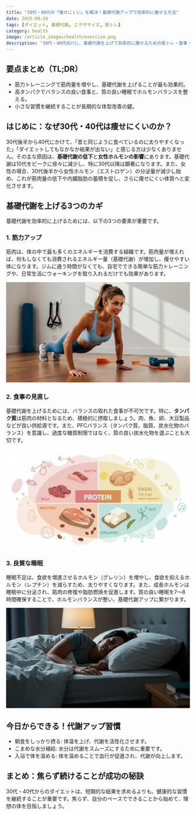 ```yaml
---
title: "30代・40代の「痩せにくい」を解決！基礎代謝アップで効率的に痩せる方法"
date: 2025-09-28
tags: [ダイエット, 基礎代謝, エクササイズ, 筋トレ]
category: health
image: /article_images/health/exercise.png
description: "30代・40代向けに、基礎代謝を上げて効率的に痩せるための筋トレ・食事・睡眠の実践的な方法を、持続しやすい習慣に落とし込みます。"
---
```

## 要点まとめ（TL;DR）

- 筋力トレーニングで筋肉量を増やし、基礎代謝を上げることが最も効果的。
- 高タンパクでバランスの良い食事と、質の良い睡眠でホルモンバランスを整える。
- 小さな習慣を継続することが長期的な体型改善の鍵。

## はじめに：なぜ30代・40代は痩せにくいのか？


30代後半から40代にかけて、「昔と同じように食べているのに太りやすくなった」「ダイエットしてもなかなか結果が出ない」と感じる方は少なくありません。その主な原因は、**基礎代謝の低下**と**女性ホルモンの影響**にあります。基礎代謝は10代をピークに徐々に減少し、特に30代以降は顕著になります。また、女性の場合、30代後半から女性ホルモン（エストロゲン）の分泌量が減少し始め、これが筋肉量の低下や内臓脂肪の蓄積を促し、さらに痩せにくい体質へと変化させます。

## 基礎代謝を上げる3つのカギ


基礎代謝を効率的に上げるためには、以下の3つの要素が重要です。

### 1. 筋力アップ

筋肉は、体の中で最も多くのエネルギーを消費する組織です。筋肉量が増えれば、何もしなくても消費されるエネルギー量（基礎代謝）が増加し、痩せやすい体になります。ジムに通う時間がなくても、自宅でできる簡単な筋力トレーニングや、日常生活にウォーキングを取り入れるだけでも効果があります。

![筋力アップのイメージ](/article_images/health/exercise.png)

### 2. 食事の見直し

基礎代謝を上げるためには、バランスの取れた食事が不可欠です。特に、**タンパク質**は筋肉の材料となるため、積極的に摂取しましょう。肉、魚、卵、大豆製品などが良い供給源です。また、PFCバランス（タンパク質、脂質、炭水化物のバランス）を意識し、過度な糖質制限ではなく、質の良い炭水化物を選ぶことも大切です。

![健康的な食事のイメージ](/article_images/health/healthy_meal1.png)

### 3. 良質な睡眠

睡眠不足は、食欲を増進させるホルモン（グレリン）を増やし、食欲を抑えるホルモン（レプチン）を減らすため、太りやすくなります。また、成長ホルモンは睡眠中に分泌され、筋肉の修復や脂肪燃焼を促進します。質の良い睡眠を7〜8時間確保することで、ホルモンバランスが整い、基礎代謝アップに繋がります。

![良質な睡眠のイメージ](/article_images/health/article1-1.png)

## 今日からできる！代謝アップ習慣


- 朝食をしっかり摂る: 体温を上げ、代謝を活性化させます。
- こまめな水分補給: 水分は代謝をスムーズにするために重要です。
- 入浴で体を温める: 体を温めることで血行が促進され、代謝が向上します。

## まとめ：焦らず続けることが成功の秘訣


30代・40代からのダイエットは、短期的な結果を求めるよりも、健康的な習慣を継続することが重要です。焦らず、自分のペースでできることから始めて、理想の体を目指しましょう。
